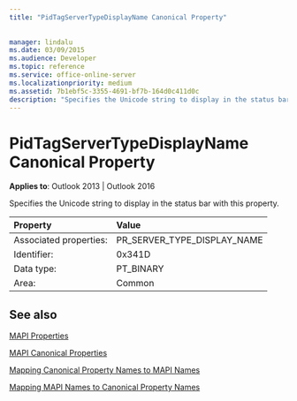 ```yaml
---
title: "PidTagServerTypeDisplayName Canonical Property"
 
 
manager: lindalu
ms.date: 03/09/2015
ms.audience: Developer
ms.topic: reference
ms.service: office-online-server
ms.localizationpriority: medium
ms.assetid: 7b1ebf5c-3355-4691-bf7b-164d0c411d0c
description: "Specifies the Unicode string to display in the status bar with this property for Outlook 2013 or Outlook 2016."
---
```


# PidTagServerTypeDisplayName Canonical Property

  
  
**Applies to**: Outlook 2013 | Outlook 2016 
  
Specifies the Unicode string to display in the status bar with this property.
  
|Property |Value |
|:-----|:-----|
|Associated properties:  <br/> |PR_SERVER_TYPE_DISPLAY_NAME  <br/> |
|Identifier:  <br/> |0x341D  <br/> |
|Data type:  <br/> |PT_BINARY  <br/> |
|Area:  <br/> |Common  <br/> |
   
## See also



[MAPI Properties](mapi-properties.md)
  
[MAPI Canonical Properties](mapi-canonical-properties.md)
  
[Mapping Canonical Property Names to MAPI Names](mapping-canonical-property-names-to-mapi-names.md)
  
[Mapping MAPI Names to Canonical Property Names](mapping-mapi-names-to-canonical-property-names.md)

